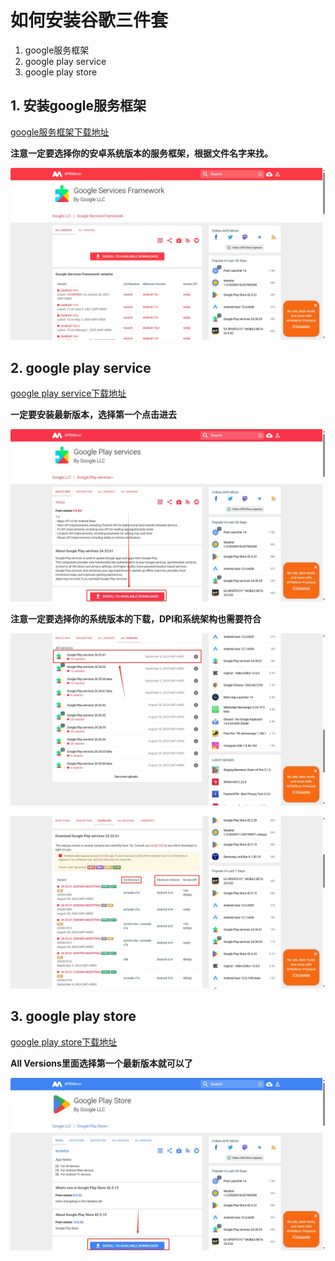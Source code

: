 # 如何安装谷歌三件套
1. google服务框架
2. google play service
3. google play store  

## 1. 安装google服务框架

[google服务框架下载地址](https://www.apkmirror.com/apk/google-inc/google-services-framework/)

**注意一定要选择你的安卓系统版本的服务框架，根据文件名字来找。**

![img](https://raw.githubusercontent.com/aquasofts/android-google-play-store/master/google-play-framework-01.png)

## 2. google play service

[google play service下载地址](https://www.apkmirror.com/apk/google-inc/google-play-services/)

**一定要安装最新版本，选择第一个点击进去**

![img](https://raw.githubusercontent.com/aquasofts/android-google-play-store/master/google-play-service-01.png)

**注意一定要选择你的系统版本的下载，DPI和系统架构也需要符合**

![img](https://raw.githubusercontent.com/aquasofts/android-google-play-store/master/google-play-service-02.png)

![img](https://raw.githubusercontent.com/aquasofts/android-google-play-store/master/google-play-service-03.png)

## 3. google play store

[google play store下载地址](https://www.apkmirror.com/apk/google-inc/google-play-store/)

**All Versions里面选择第一个最新版本就可以了**

![img](https://raw.githubusercontent.com/aquasofts/android-google-play-store/master/google-play-store-01.png)

